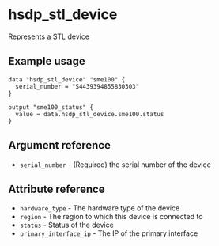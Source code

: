 # hsdp_stl_device
Represents a STL device

## Example usage

```hcl
data "hsdp_stl_device" "sme100" {
  serial_number = "S4439394855830303"
}

output "sme100_status" {
  value = data.hsdp_stl_device.sme100.status
}
```


## Argument reference
* `serial_number` - (Required) the serial number of the device

## Attribute reference
* `hardware_type` - The hardware type of the device
* `region` - The region to which this device is connected to
* `status` - Status of the device
* `primary_interface_ip` - The IP of the primary interface